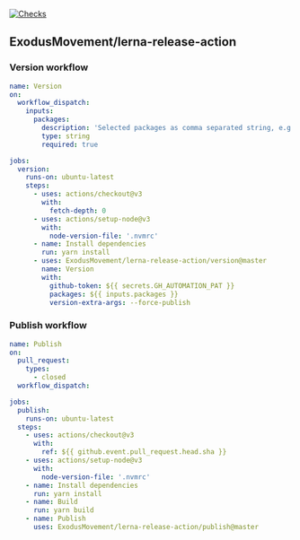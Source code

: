 [![Checks](https://github.com/ExodusMovement/lerna-release-action/actions/workflows/release.yaml/badge.svg)](https://github.com/ExodusMovement/lerna-release-action/actions/workflows/checks.yaml)

## ExodusMovement/lerna-release-action

### Version workflow

```yaml
name: Version
on:
  workflow_dispatch:
    inputs:
      packages:
        description: 'Selected packages as comma separated string, e.g. modules/storage-spec,libraries/formatting'
        type: string
        required: true

jobs:
  version:
    runs-on: ubuntu-latest
    steps:
      - uses: actions/checkout@v3
        with:
          fetch-depth: 0
      - uses: actions/setup-node@v3
        with:
          node-version-file: '.nvmrc'
      - name: Install dependencies
        run: yarn install
      - uses: ExodusMovement/lerna-release-action/version@master
        name: Version
        with:
          github-token: ${{ secrets.GH_AUTOMATION_PAT }}
          packages: ${{ inputs.packages }}
          version-extra-args: --force-publish
```

### Publish workflow

```yaml
name: Publish
on:
  pull_request:
    types:
      - closed
  workflow_dispatch:

jobs:
  publish:
    runs-on: ubuntu-latest
  steps:
    - uses: actions/checkout@v3
      with:
        ref: ${{ github.event.pull_request.head.sha }}
    - uses: actions/setup-node@v3
      with:
        node-version-file: '.nvmrc'
    - name: Install dependencies
      run: yarn install
    - name: Build
      run: yarn build
    - name: Publish
      uses: ExodusMovement/lerna-release-action/publish@master
```
